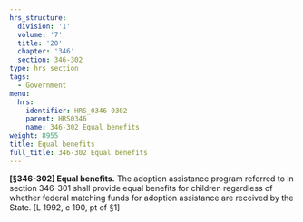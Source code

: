 ```yaml
---
hrs_structure:
  division: '1'
  volume: '7'
  title: '20'
  chapter: '346'
  section: 346-302
type: hrs_section
tags:
  - Government
menu:
  hrs:
    identifier: HRS_0346-0302
    parent: HRS0346
    name: 346-302 Equal benefits
weight: 8955
title: Equal benefits
full_title: 346-302 Equal benefits
---
```

**[§346-302] Equal benefits.** The adoption assistance program referred to in section 346-301 shall provide equal benefits for children regardless of whether federal matching funds for adoption assistance are received by the State. [L 1992, c 190, pt of §1]